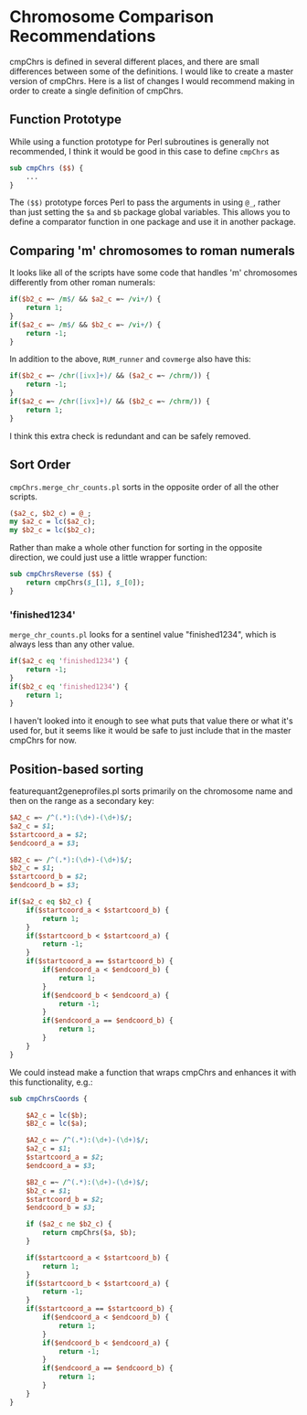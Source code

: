 Chromosome Comparison Recommendations
=====================================

cmpChrs is defined in several different places, and there are small differences between some of the definitions. I would like to create a master version of cmpChrs. Here is a list of changes I would recommend making in order to create a single definition of cmpChrs. 

Function Prototype
------------------

While using a function prototype for Perl subroutines is generally not recommended, I think it would be good in this case to define `cmpChrs` as

```perl
sub cmpChrs ($$) {
    ...
}
```

The `($$)` prototype forces Perl to pass the arguments in using `@_`, rather than just setting the `$a` and `$b` package global variables. This allows you to define a comparator function in one package and use it in another package.

Comparing 'm' chromosomes to roman numerals
-------------------------------------------

It looks like all of the scripts have some code that handles 'm' chromosomes differently from other roman numerals:

```perl
if($b2_c =~ /m$/ && $a2_c =~ /vi+/) {
    return 1;
}
if($a2_c =~ /m$/ && $b2_c =~ /vi+/) {
    return -1;
}
```

In addition to the above, `RUM_runner` and `covmerge` also have this:

```perl
if($b2_c =~ /chr([ivx]+)/ && ($a2_c =~ /chrm/)) {
    return -1;
}
if($a2_c =~ /chr([ivx]+)/ && ($b2_c =~ /chrm/)) {
    return 1;
}
```

I think this extra check is redundant and can be safely removed.

Sort Order
----------

`cmpChrs.merge_chr_counts.pl` sorts in the opposite order of all the other scripts.

```perl
($a2_c, $b2_c) = @_;
my $a2_c = lc($a2_c);
my $b2_c = lc($b2_c);
```

Rather than make a whole other function for sorting in the opposite direction, we could just use a little wrapper function:

```perl
sub cmpChrsReverse ($$) {
    return cmpChrs($_[1], $_[0]);
}
```

### 'finished1234'

`merge_chr_counts.pl` looks for a sentinel value "finished1234", which is always less than any other value.

```perl
if($a2_c eq 'finished1234') {
    return -1;
}
if($b2_c eq 'finished1234') {
    return 1;
}
```

I haven't looked into it enough to see what puts that value there or what it's used for, but it seems like it would be safe to just include that in the master cmpChrs for now.

Position-based sorting
----------------------

featurequant2geneprofiles.pl sorts primarily on the chromosome name and then on the range as a secondary key:

```perl
$A2_c =~ /^(.*):(\d+)-(\d+)$/;
$a2_c = $1;
$startcoord_a = $2;
$endcoord_a = $3;

$B2_c =~ /^(.*):(\d+)-(\d+)$/;
$b2_c = $1;
$startcoord_b = $2;
$endcoord_b = $3;

if($a2_c eq $b2_c) {
    if($startcoord_a < $startcoord_b) {
        return 1;
    }
    if($startcoord_b < $startcoord_a) {
        return -1;
    }
    if($startcoord_a == $startcoord_b) {
        if($endcoord_a < $endcoord_b) {
            return 1;
        }
        if($endcoord_b < $endcoord_a) {
            return -1;
        }
        if($endcoord_a == $endcoord_b) {
            return 1;
        }
    }
}
```

We could instead make a function that wraps cmpChrs and enhances it with this functionality, e.g.:


```perl
sub cmpChrsCoords {

    $A2_c = lc($b);
    $B2_c = lc($a);

    $A2_c =~ /^(.*):(\d+)-(\d+)$/;
    $a2_c = $1;
    $startcoord_a = $2;
    $endcoord_a = $3;

    $B2_c =~ /^(.*):(\d+)-(\d+)$/;
    $b2_c = $1;
    $startcoord_b = $2;
    $endcoord_b = $3;

    if ($a2_c ne $b2_c) {
        return cmpChrs($a, $b);
    }

    if($startcoord_a < $startcoord_b) {
        return 1;
    }
    if($startcoord_b < $startcoord_a) {
        return -1;
    }
    if($startcoord_a == $startcoord_b) {
        if($endcoord_a < $endcoord_b) {
            return 1;
        }
        if($endcoord_b < $endcoord_a) {
            return -1;
        }
        if($endcoord_a == $endcoord_b) {
            return 1;
        }
    }
}
```

